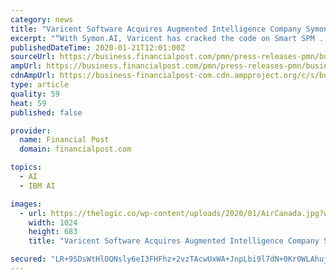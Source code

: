 ```yaml
---
category: news
title: "Varicent Software Acquires Augmented Intelligence Company Symon.AI"
excerpt: "“With Symon.AI, Varicent has cracked the code on Smart SPM ... Scientist in a Box” (later introduced as Analytics Catalyst), was instrumental in the development of Smart Data Discovery in IBM’s Watson Analytics. She holds a Ph.D. in Statistics from Purdue University. “Over the course of my long career, I have built numerous analytic ..."
publishedDateTime: 2020-01-21T12:01:00Z
sourceUrl: https://business.financialpost.com/pmn/press-releases-pmn/business-wire-news-releases-pmn/varicent-software-acquires-augmented-intelligence-company-symon-ai
ampUrl: https://business.financialpost.com/pmn/press-releases-pmn/business-wire-news-releases-pmn/varicent-software-acquires-augmented-intelligence-company-symon-ai/amp
cdnAmpUrl: https://business-financialpost-com.cdn.ampproject.org/c/s/business.financialpost.com/pmn/press-releases-pmn/business-wire-news-releases-pmn/varicent-software-acquires-augmented-intelligence-company-symon-ai/amp
type: article
quality: 59
heat: 59
published: false

provider:
  name: Financial Post
  domain: financialpost.com

topics:
  - AI
  - IBM AI

images:
  - url: https://thelogic.co/wp-content/uploads/2020/01/AirCanada.jpg?w=260&h=195&crop=1&quality=80&strip=all
    width: 1024
    height: 683
    title: "Varicent Software Acquires Augmented Intelligence Company Symon.AI"

secured: "LR+9SDsWtHlOQNsly6eI3FHFhz+2vzTAcwUxWA+JnpLbi9l7dN+0Kr0WLAhuj8qbTQLZK1z182z6hV0rhADG9eLRiu5J/jm6qJ87oM1fAkTFBa0DjX0KWJesMG7dKkkGaTxLTbJU68f8G3M0K6PhQ/0XQ80NKz2TS9puqNfkIF7vwSfsIyqQx93aEsl0rh/3QB7ydUyymImQbWkQpV8c80tGAMrQXrEDN6QFVfIL2wjNlce+CW9YAKosEFf4JjwtzDfOKxmntGjOIubg0x37LRcTzuPK2W14r4UBTD0Y0NE=;P1LO4CA3uG9PLrYHUk9PLA=="
---
```



